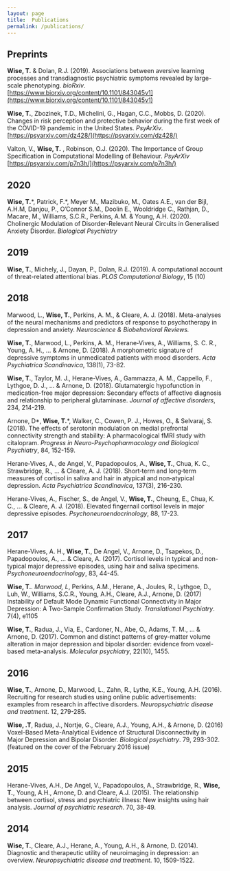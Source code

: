 ```yaml
---
layout: page
title:  Publications
permalink: /publications/
---
```


## Preprints

**Wise, T.** & Dolan, R.J. (2019). Associations between aversive learning processes and transdiagnostic psychiatric symptoms revealed by large-scale phenotyping. _bioRxiv_. [https://www.biorxiv.org/content/10.1101/843045v1](https://www.biorxiv.org/content/10.1101/843045v1)

**Wise, T.**, Zbozinek, T.D., Michelini, G., Hagan, C.C., Mobbs, D. (2020). Changes in risk perception and protective behavior during the first week of the COVID-19 pandemic in the United States. _PsyArXiv_. [https://psyarxiv.com/dz428/](https://psyarxiv.com/dz428/)

Valton, V., **Wise, T.** , Robinson, O.J. (2020). The Importance of Group Specification in Computational Modelling of Behaviour. _PsyArXiv_ [https://psyarxiv.com/p7n3h/](https://psyarxiv.com/p7n3h/)

## 2020

**Wise, T.**\*, Patrick, F.*, Meyer M., Mazibuko, M., Oates A.E., van der Bijl, A.H.M, Danjou, P., O’Connor S.M., Doolin E., Wooldridge C., Rathjan, D., Macare, M., Williams, S.C.R., Perkins, A.M. & Young, A.H. (2020). Cholinergic Modulation of Disorder-Relevant Neural Circuits in Generalised Anxiety Disorder. _Biological Psychiatry_

## 2019

**Wise, T.**, Michely, J., Dayan, P., Dolan, R.J. (2019). A computational account of threat-related attentional bias. _PLOS Computational Biology_, 15 (10)

## 2018

Marwood, L., **Wise, T.**, Perkins, A. M., & Cleare, A. J. (2018). Meta-analyses of the neural mechanisms and predictors of response to psychotherapy in depression and anxiety. _Neuroscience & Biobehavioral Reviews._

**Wise, T.**, Marwood, L., Perkins, A. M., Herane‐Vives, A., Williams, S. C. R., Young, A. H., … & Arnone, D. (2018). A morphometric signature of depressive symptoms in unmedicated patients with mood disorders. _Acta Psychiatrica Scandinavica_, 138(1), 73-82.

**Wise, T.**, Taylor, M. J., Herane-Vives, A., Gammazza, A. M., Cappello, F., Lythgoe, D. J., … & Arnone, D. (2018). Glutamatergic hypofunction in medication-free major depression: Secondary effects of affective diagnosis and relationship to peripheral glutaminase. _Journal of affective disorders_, 234, 214-219.

Arnone, D*, **Wise, T.***, Walker, C., Cowen, P. J., Howes, O., & Selvaraj, S. (2018). The effects of serotonin modulation on medial prefrontal connectivity strength and stability: A pharmacological fMRI study with citalopram. _Progress in Neuro-Psychopharmacology and Biological Psychiatry_, 84, 152-159.

Herane‐Vives, A., de Angel, V., Papadopoulos, A., **Wise, T.**, Chua, K. C., Strawbridge, R., … & Cleare, A. J. (2018). Short‐term and long‐term measures of cortisol in saliva and hair in atypical and non‐atypical depression. _Acta Psychiatrica Scandinavica_, 137(3), 216-230.

Herane-Vives, A., Fischer, S., de Angel, V., **Wise, T.**, Cheung, E., Chua, K. C., … & Cleare, A. J. (2018). Elevated fingernail cortisol levels in major depressive episodes. _Psychoneuroendocrinology_, 88, 17-23.

## 2017

Herane-Vives, A. H., **Wise, T.**, De Angel, V., Arnone, D., Tsapekos, D., Papadopoulos, A., … & Cleare, A. (2017). Cortisol levels in typical and non-typical major depressive episodes, using hair and saliva specimens. _Psychoneuroendocrinology_, 83, 44-45.

**Wise, T.***. Marwood, L*, Perkins, A.M., Herane, A., Joules, R., Lythgoe, D., Luh, W., Williams, S.C.R., Young, A.H., Cleare, A.J., Arnone, D. (2017) Instability of Default Mode Dynamic Functional Connectivity in Major Depression: A Two-Sample Confirmation Study. _Translational Psychiatry_. 7(4), e1105

**Wise, T.**, Radua, J., Via, E., Cardoner, N., Abe, O., Adams, T. M., … & Arnone, D. (2017). Common and distinct patterns of grey-matter volume alteration in major depression and bipolar disorder: evidence from voxel-based meta-analysis. _Molecular psychiatry_, 22(10), 1455.

## 2016

**Wise, T.**, Arnone, D., Marwood, L., Zahn, R., Lythe, K.E., Young, A.H. (2016). Recruiting for research studies using online public advertisements: examples from research in affective disorders. _Neuropsychiatric disease and treatment_. 12, 279-285.

**Wise, .T**, Radua, J., Nortje, G., Cleare, A.J., Young, A.H., & Arnone, D. (2016) Voxel-Based Meta-Analytical Evidence of Structural Disconnectivity in Major Depression and Bipolar Disorder. _Biological psychiatry_. 79, 293-302. (featured on the cover of the February 2016 issue)

## 2015

Herane-Vives, A.H., De Angel, V., Papadopoulos, A., Strawbridge, R., **Wise, T.**, Young, A.H., Arnone, D. and Cleare, A.J. (2015). The relationship between cortisol, stress and psychiatric illness: New insights using hair analysis. _Journal of psychiatric research_. 70, 38-49.

## 2014

**Wise, T.**, Cleare, A.J., Herane, A., Young, A.H., & Arnone, D. (2014). Diagnostic and therapeutic utility of neuroimaging in depression: an overview. _Neuropsychiatric disease and treatment_. 10, 1509-1522.
